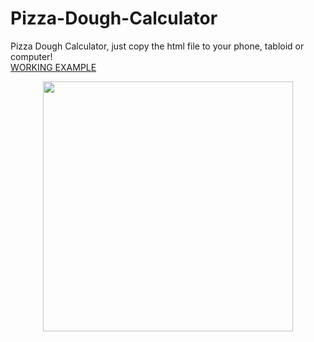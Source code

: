 # Pizza-Dough-Calculator
Pizza Dough Calculator, just copy the html file to your phone, tabloid or computer!<br/>
<a href="https://raycolt.github.io/Pizza-Dough-Calculator">WORKING EXAMPLE</a><br/>
<p align='center'><img src='https://github.com/RayColt/Pizza-Bread-Calculator/blob/main/image/Screenshot%202022-06-08.jpg' width='400'/></p>
